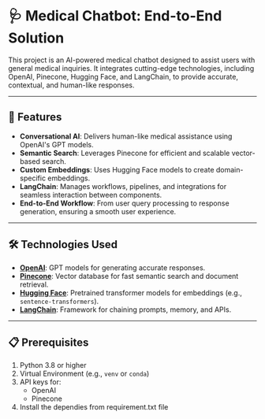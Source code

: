 # 🩺 Medical Chatbot: End-to-End Solution

This project is an AI-powered medical chatbot designed to assist users with general medical inquiries. It integrates cutting-edge technologies, including OpenAI, Pinecone, Hugging Face, and LangChain, to provide accurate, contextual, and human-like responses.

---

## 🚀 Features

- **Conversational AI**: Delivers human-like medical assistance using OpenAI's GPT models.
- **Semantic Search**: Leverages Pinecone for efficient and scalable vector-based search.
- **Custom Embeddings**: Uses Hugging Face models to create domain-specific embeddings.
- **LangChain**: Manages workflows, pipelines, and integrations for seamless interaction between components.
- **End-to-End Workflow**: From user query processing to response generation, ensuring a smooth user experience.

---

## 🛠️ Technologies Used

- **[OpenAI](https://openai.com/)**: GPT models for generating accurate responses.
- **[Pinecone](https://www.pinecone.io/)**: Vector database for fast semantic search and document retrieval.
- **[Hugging Face](https://huggingface.co/)**: Pretrained transformer models for embeddings (e.g., `sentence-transformers`).
- **[LangChain](https://www.langchain.com/)**: Framework for chaining prompts, memory, and APIs.

---

## 📋 Prerequisites

1. Python 3.8 or higher
2. Virtual Environment (e.g., `venv` or `conda`)
3. API keys for:
   - OpenAI
   - Pinecone
4. Install the dependies from requirement.txt file

